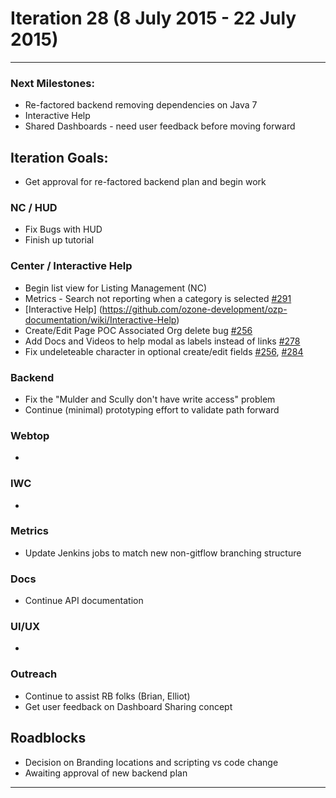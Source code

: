 # Iteration 28 (8 July 2015 - 22 July 2015)

*** 
### Next Milestones:
* Re-factored backend removing dependencies on Java 7
* Interactive Help
* Shared Dashboards - need user feedback before moving forward


## Iteration Goals:
* Get approval for re-factored backend plan and begin work

### NC / HUD
* Fix Bugs with HUD
* Finish up tutorial

### Center / Interactive Help
* Begin list view for Listing Management (NC)
* Metrics - Search not reporting when a category is selected [#291](https://github.com/ozone-development/ozp-center/issues/291)
* [Interactive Help] (https://github.com/ozone-development/ozp-documentation/wiki/Interactive-Help)
* Create/Edit Page POC Associated Org delete bug [#256](https://github.com/ozone-development/ozp-center/issues/256)
* Add Docs and Videos to help modal as labels instead of links [#278](https://huboard.com/ozone-development/ozp-center/issues/278)
* Fix undeleteable character in optional create/edit fields [#256](https://huboard.com/ozone-development/ozp-center/issues/256), [#284](https://huboard.com/ozone-development/ozp-center/issues/284)

### Backend
* Fix the "Mulder and Scully don't have write access" problem
* Continue (minimal) prototyping effort to validate path forward

### Webtop
* 
 
### IWC
*

### Metrics
* Update Jenkins jobs to match new non-gitflow branching structure

### Docs
* Continue API documentation

### UI/UX
* 

### Outreach
* Continue to assist RB folks (Brian, Elliot)
* Get user feedback on Dashboard Sharing concept

## Roadblocks
* Decision on Branding locations and scripting vs code change
* Awaiting approval of new backend plan

***